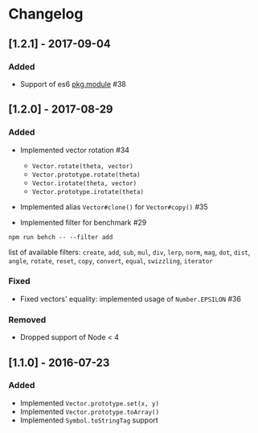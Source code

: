 # Changelog

## [1.2.1] - 2017-09-04

### Added

- Support of es6 [pkg.module](https://github.com/rollup/rollup/wiki/pkg.module) #38

## [1.2.0] - 2017-08-29

### Added

- Implemented vector rotation #34 

  - `Vector.rotate(theta, vector)`
  - `Vector.prototype.rotate(theta)`
  - `Vector.irotate(theta, vector)`
  - `Vector.prototype.irotate(theta)`

- Implemented alias `Vector#clone()` for `Vector#copy()` #35

- Implemented filter for benchmark #29 

```
npm run behch -- --filter add
```

list of available filters: `create`, `add`, `sub`, `mul`, `div`, `lerp`, `norm`, `mag`, `dot`, `dist`, `angle`, `rotate`, `reset`, `copy`, `convert`, `equal`, `swizzling`, `iterator`

### Fixed

- Fixed vectors' equality: implemented usage of `Number.EPSILON` #36 

### Removed

- Dropped support of Node < 4

## [1.1.0] - 2016-07-23

### Added

- Implemented `Vector.prototype.set(x, y)`
- Implemented `Vector.prototype.toArray()`
- Implemented `Symbol.toStringTag` support
